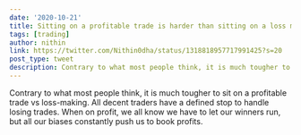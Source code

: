 ```yaml
---
date: '2020-10-21'
title: Sitting on a profitable trade is harder than sitting on a loss making trade
tags: [trading]
author: nithin
link: https://twitter.com/Nithin0dha/status/1318818957717991425?s=20
post_type: tweet
description: Contrary to what most people think, it is much tougher to sit on a profitable trade vs loss-making. All decent traders have a defined stop to handle losing trades. When ...
---
```


Contrary to what most people think, it is much tougher to sit on a profitable trade vs loss-making. All decent traders have a defined stop to handle losing trades. When on profit, we all know we have to let our winners run, but all our biases constantly push us to book profits.